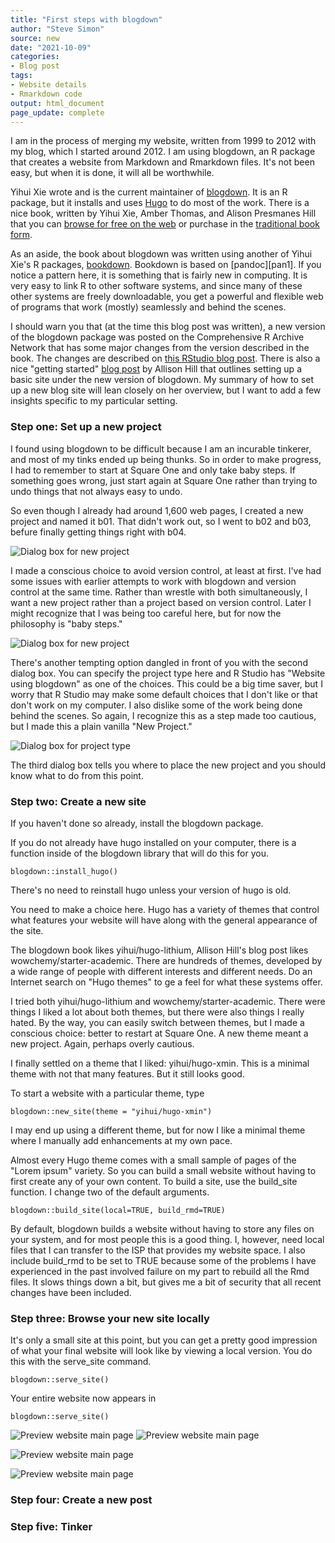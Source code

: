 ```yaml
---
title: "First steps with blogdown"
author: "Steve Simon"
source: new
date: "2021-10-09"
categories:
- Blog post
tags:
- Website details
- Rmarkdown code
output: html_document
page_update: complete
---
```


I am in the process of merging my website, written from 1999 to 2012 with my blog, which I started around 2012. I am using blogdown, an R package that creates a website from Markdown and Rmarkdown files. It's not been easy, but when it is done, it will all be worthwhile.

<!---more--->

Yihui Xie wrote and is the current maintainer of [blogdown][xie1]. It is an R package, but it installs and uses [Hugo][hug1] to do most of the work. There is a nice book, written by Yihui Xie, Amber Thomas, and Alison Presmanes Hill that you can [browse for free on the web][xie2] or purchase in the [traditional book form][xie3]. 

As an aside, the book about blogdown was written using another of Yihui Xie's R packages, [bookdown][xie4]. Bookdown is based on [pandoc][pan1]. If you notice a pattern here, it is something that is fairly new in computing. It is very easy to link R to other software systems, and since many of these other systems are freely downloadable, you get a powerful and flexible web of programs that work (mostly) seamlessly and behind the scenes.

I should warn you that (at the time this blog post was written), a new version of the blogdown package was posted on the Comprehensive R Archive Network that has some major changes from the version described in the book. The changes are described on [this RStudio blog post][rst1]. There is also a nice "getting started" [blog post][hil1] by Allison Hill that outlines setting up a basic site under the new version of blogdown. My summary of how to set up a new blog site will lean closely on her overview, but I want to add a few insights specific to my particular setting.

### Step one: Set up a new project

I found using blogdown to be difficult because I am an incurable tinkerer, and most of my tinks ended up being thunks. So in order to make progress, I had to remember to start at Square One and only take baby steps. If something goes wrong, just start again at Square One rather than trying to undo things that not always easy to undo.

So even though I already had around 1,600 web pages, I created a new project and named it b01. That didn't work out, so I went to b02 and b03, befure finally getting things right with b04.

![Dialog box for new project](http://www.pmean.com/new-images/21/first-steps-with-blogdown-01.png)

I made a conscious choice to avoid version control, at least at first. I've had some issues with earlier attempts to work with blogdown and version control at the same time. Rather than wrestle with both simultaneously, I want a new project rather than a project based on version control. Later I might recognize that I was being too careful here, but for now the philosophy is "baby steps."

![Dialog box for new project](http://www.pmean.com/new-images/21/first-steps-with-blogdown-02.png)

There's another tempting option dangled in front of you with the second dialog box. You can specify the project type here and R Studio has "Website using blogdown" as one of the choices. This could be a big time saver, but I worry that R Studio may make some default choices that I don't like or that don't work on my computer. I also dislike some of the work being done behind the scenes. So again, I recognize this as a step made too cautious, but I made this a plain vanilla "New Project."

![Dialog box for project type](http://www.pmean.com/new-images/21/first-steps-with-blogdown-03.png)

The third dialog box tells you where to place the new project and you should know what to do from this point.

### Step two: Create a new site

If you haven't done so already, install the blogdown package. 

If you do not already have hugo installed on your computer, there is a function inside of the blogdown library that will do this for you.

```
blogdown::install_hugo()
```

There's no need to reinstall hugo unless your version of hugo is old.

You need to make a choice here. Hugo has a variety of themes that control what features your website will have along with the general appearance of the site.

The blogdown book likes yihui/hugo-lithium, Allison Hill's blog post likes wowchemy/starter-academic. There are hundreds of themes, developed by a wide range of people with different interests and different needs. Do an Internet search on "Hugo themes" to ge a feel for what these systems offer.

I tried both yihui/hugo-lithium and wowchemy/starter-academic. There were things I liked a lot about both themes, but there were also things I really hated. By the way, you can easily switch between themes, but I made a conscious choice: better to restart at Square One. A new theme meant a new project. Again, perhaps overly cautious.

I finally settled on a theme that I liked: yihui/hugo-xmin. This is a minimal theme with not that many features. But it still looks good.

To start a website with a particular theme, type 

```
blogdown::new_site(theme = "yihui/hugo-xmin")
```

I may end up using a different theme, but for now I like a minimal theme where I manually add enhancements at my own pace.

Almost every Hugo theme comes with a small sample of pages of the "Lorem ipsum" variety. So you can build a small website without having to first create any of your own content. To build a site, use the build_site function. I change two of the default arguments.

```
blogdown::build_site(local=TRUE, build_rmd=TRUE)
```

By default, blogdown builds a website without having to store any files on your system, and for most people this is a good thing. I, however, need local files that I can transfer to the ISP that provides my website space. I also include build_rmd to be set to TRUE because some of the problems I have experienced in the past involved failure on my part to rebuild all the Rmd files. It slows things down a bit, but gives me a bit of security that all recent changes have been included.

### Step three: Browse your new site locally

It's only a small site at this point, but you can get a pretty good impression of what your final website will look like by viewing a local version. You do this with the serve_site command.

```
blogdown::serve_site()
```

Your entire website now appears in                                                                                                                                          

```
blogdown::serve_site()
```

![Preview website main page](http://www.pmean.com/new-images/21/first-steps-with-blogdown-04.png)
![Preview website main page](http://www.pmean.com/new-images/21/first-steps-with-blogdown-05.png)

![Preview website main page](http://www.pmean.com/new-images/21/first-steps-with-blogdown-06.png)

![Preview website main page](http://www.pmean.com/new-images/21/first-steps-with-blogdown-07.png)




### Step four: Create a new post

### Step five: Tinker

[hil1]: https://www.apreshill.com/blog/2020-12-new-year-new-blogdown/
[hug1]: https://gohugo.io/
[rst1]: https://blog.rstudio.com/2021/01/18/blogdown-v1.0/
[xie1]: https://cran.r-project.org/package=blogdown
[xie2]: https://bookdown.org/yihui/blogdown/
[xie3]: https://www.routledge.com/blogdown-Creating-Websites-with-R-Markdown/Xie-Hill-Thomas/p/book/9780815363729
[xie4]: https://cran.r-project.org/package=bookdown
